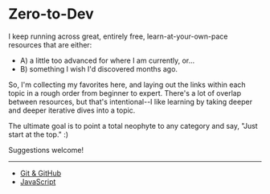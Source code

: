 # Zero-to-Dev
I keep running across great, entirely free, learn-at-your-own-pace resources that are either:
- A) a little too advanced for where I am currently, or... 
- B) something I wish I'd discovered months ago.

So, I'm collecting my favorites here, and laying out the links within each topic in a rough order from beginner to expert. There's a lot of overlap between resources, but that's intentional--I like learning by taking deeper and deeper iterative dives into a topic.

The ultimate goal is to point a total neophyte to any category and say, "Just start at the top." :)

Suggestions welcome!

---

- [Git & GitHub](/zero-to-git.md)
- [JavaScript](/zero-to-javascript.md/)
